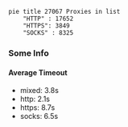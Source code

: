 
```mermaid
pie title 27067 Proxies in list
    "HTTP" : 17652
    "HTTPS": 3849
    "SOCKS" : 8325
```

### Some Info
#### Average Timeout

- mixed: 3.8s
- http: 2.1s
- https: 8.7s
- socks: 6.5s